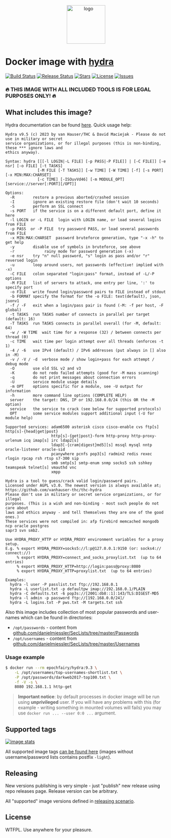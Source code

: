 <p align="center">
  <img alt="logo" src="https://hsto.org/webt/9d/em/q3/9demq3clqvs6k2rkivlrxqxl75o.png" width="120" height="120" />
</p>

# Docker image with [hydra][hydra]

[![Build Status][badge_build]][link_build]
[![Release Status][badge_release]][link_build]
[![Stars][badge_pulls]][link_pulls]
[![License][badge_license]][link_license]
[![Issues][badge_issues]][link_issues]

### :fire: THIS IMAGE WITH ALL INCLUDED TOOLS IS FOR LEGAL PURPOSES ONLY! :fire:

## What includes this image?

Hydra documentation can be found [here][hydra]. Quick usage help:

```
Hydra v9.5 (c) 2023 by van Hauser/THC & David Maciejak - Please do not use in military or secret
service organizations, or for illegal purposes (this is non-binding, these *** ignore laws and
ethics anyway).

Syntax: hydra [[[-l LOGIN|-L FILE] [-p PASS|-P FILE]] | [-C FILE]] [-e nsr] [-o FILE] [-t TASKS]
              [-M FILE [-T TASKS]] [-w TIME] [-W TIME] [-f] [-s PORT] [-x MIN:MAX:CHARSET]
              [-c TIME] [-ISOuvVd46] [-m MODULE_OPT] [service://server[:PORT][/OPT]]

Options:
  -R        restore a previous aborted/crashed session
  -I        ignore an existing restore file (don't wait 10 seconds)
  -S        perform an SSL connect
  -s PORT   if the service is on a different default port, define it here
  -l LOGIN or -L FILE  login with LOGIN name, or load several logins from FILE
  -p PASS  or -P FILE  try password PASS, or load several passwords from FILE
  -x MIN:MAX:CHARSET  password bruteforce generation, type "-x -h" to get help
  -y        disable use of symbols in bruteforce, see above
  -r             rainy mode for password generation (-x)
  -e nsr    try "n" null password, "s" login as pass and/or "r" reversed login
  -u        loop around users, not passwords (effective! implied with -x)
  -C FILE   colon separated "login:pass" format, instead of -L/-P options
  -M FILE   list of servers to attack, one entry per line, ':' to specify port
  -o FILE   write found login/password pairs to FILE instead of stdout
  -b FORMAT specify the format for the -o FILE: text(default), json, jsonv1
  -f / -F   exit when a login/pass pair is found (-M: -f per host, -F global)
  -t TASKS  run TASKS number of connects in parallel per target (default: 16)
  -T TASKS  run TASKS connects in parallel overall (for -M, default: 64)
  -w / -W TIME  wait time for a response (32) / between connects per thread (0)
  -c TIME   wait time per login attempt over all threads (enforces -t 1)
  -4 / -6   use IPv4 (default) / IPv6 addresses (put always in [] also in -M)
  -v / -V / -d  verbose mode / show login+pass for each attempt / debug mode
  -O        use old SSL v2 and v3
  -K        do not redo failed attempts (good for -M mass scanning)
  -q        do not print messages about connection errors
  -U        service module usage details
  -m OPT    options specific for a module, see -U output for information
  -h        more command line options (COMPLETE HELP)
  server    the target: DNS, IP or 192.168.0.0/24 (this OR the -M option)
  service   the service to crack (see below for supported protocols)
  OPT       some service modules support additional input (-U for module help)

Supported services: adam6500 asterisk cisco cisco-enable cvs ftp[s] http[s]-{head|get|post}
                    http[s]-{get|post}-form http-proxy http-proxy-urlenum icq imap[s] irc ldap2[s]
                    ldap3[-{cram|digest}md5][s] mssql mysql nntp oracle-listener oracle-sid
                    pcanywhere pcnfs pop3[s] radmin2 redis rexec rlogin rpcap rsh rtsp s7-300 sip
                    smb smtp[s] smtp-enum snmp socks5 ssh sshkey teamspeak telnet[s] vmauthd vnc
                    xmpp

Hydra is a tool to guess/crack valid login/password pairs.
Licensed under AGPL v3.0. The newest version is always available at;
https://github.com/vanhauser-thc/thc-hydra
Please don't use in military or secret service organizations, or for illegal
purposes. (This is a wish and non-binding - most such people do not care about
laws and ethics anyway - and tell themselves they are one of the good ones.)
These services were not compiled in: afp firebird memcached mongodb ncp oracle postgres
sapr3 svn smb2.

Use HYDRA_PROXY_HTTP or HYDRA_PROXY environment variables for a proxy setup.
E.g. % export HYDRA_PROXY=socks5://l:p@127.0.0.1:9150 (or: socks4:// connect://)
     % export HYDRA_PROXY=connect_and_socks_proxylist.txt  (up to 64 entries)
     % export HYDRA_PROXY_HTTP=http://login:pass@proxy:8080
     % export HYDRA_PROXY_HTTP=proxylist.txt  (up to 64 entries)

Examples:
  hydra -l user -P passlist.txt ftp://192.168.0.1
  hydra -L userlist.txt -p defaultpw imap://192.168.0.1/PLAIN
  hydra -C defaults.txt -6 pop3s://[2001:db8::1]:143/TLS:DIGEST-MD5
  hydra -l admin -p password ftp://[192.168.0.0/24]/
  hydra -L logins.txt -P pws.txt -M targets.txt ssh
```

Also this image includes collection of most popular passwords and user-names which can be found in directories:

- `/opt/passwords` - content from [github.com/danielmiessler/SecLists/tree/master/Passwords](https://github.com/danielmiessler/SecLists/tree/master/Passwords)
- `/opt/usernames` - content from [github.com/danielmiessler/SecLists/tree/master/Usernames](https://github.com/danielmiessler/SecLists/tree/master/Usernames)

### Usage example

```bash
$ docker run --rm epochfairy/hydra:9.3 \
    -L /opt/usernames/top-usernames-shortlist.txt \
    -P /opt/passwords/darkweb2017-top100.txt \
    -f -V -s \
    8080 192.168.1.1 http-get
```

> **Important notice**: by default processes in docker image will be run using **unprivileged** user. If you will have any problems with this (for example - writing something in mounted volumes will fails) you may use `docker run ... --user 0:0 ...` argument.

## Supported tags

[![image stats](https://dockeri.co/image/epochfairy/hydra)][link_docker_tags]

All supported image tags [can be found here][link_docker_tags] (images without username/password lists contains postfix `-light`).

## Releasing

New versions publishing is very simple - just "publish" new release using repo releases page. Release version can be arbitrary.

All "supported" image versions defined in [releasing scenario](./.github/workflows/release.yml).

## License

WTFPL. Use anywhere for your pleasure.

[badge_build]:https://img.shields.io/github/workflow/status/epochfairy/hydra-docker/tests?maxAge=30&logo=github
[badge_release]:https://img.shields.io/github/workflow/status/epochfairy/hydra-docker/release?maxAge=30&label=release&logo=github
[badge_pulls]:https://img.shields.io/docker/pulls/epochfairy/hydra.svg?style=flat&maxAge=30
[badge_license]:https://img.shields.io/github/license/epochfairy/hydra-docker.svg?style=flat&maxAge=30
[badge_issues]:https://img.shields.io/github/issues/epochfairy/hydra-docker.svg?style=flat&maxAge=30

[link_build]:https://github.com/epochfairy/hydra-docker/actions
[link_pulls]:https://hub.docker.com/r/epochfairy/hydra/
[link_license]:https://github.com/epochfairy/hydra-docker/blob/master/LICENSE
[link_issues]:https://github.com/epochfairy/hydra-docker/issues
[link_docker_tags]:https://hub.docker.com/r/epochfairy/hydra/tags
[hydra]:https://github.com/vanhauser-thc/thc-hydra
